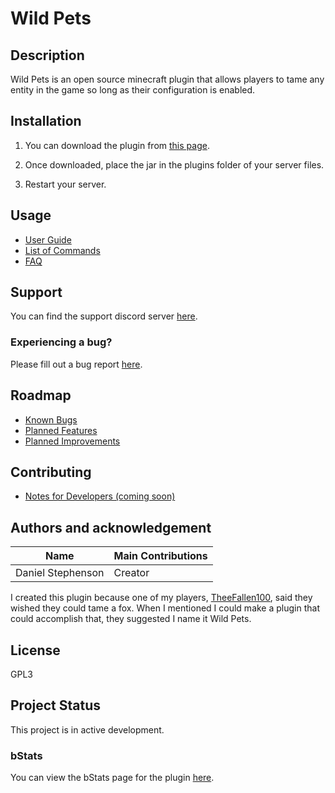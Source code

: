 # Wild Pets

## Description
Wild Pets is an open source minecraft plugin that allows players to tame any entity in the game so long as their configuration is enabled.

## Installation
1) You can download the plugin from [this page](https://www.spigotmc.org/resources/wild-pets.95800/).

2) Once downloaded, place the jar in the plugins folder of your server files.

3) Restart your server.

## Usage
- [User Guide](https://github.com/dmccoystephenson/Wild-Pets/wiki/Guide)
- [List of Commands](https://github.com/dmccoystephenson/Wild-Pets/wiki/Commands)
- [FAQ](https://github.com/dmccoystephenson/Wild-Pets/wiki/FAQ)

## Support
You can find the support discord server [here](https://discord.gg/xXtuAQ2).

### Experiencing a bug?
Please fill out a bug report [here](https://github.com/dmccoystephenson/Wild-Pets/issues?q=is%3Aissue+is%3Aopen+label%3Abug).

## Roadmap
- [Known Bugs](https://github.com/dmccoystephenson/Wild-Pets/issues?q=is%3Aopen+is%3Aissue+label%3Abug)
- [Planned Features](https://github.com/dmccoystephenson/Wild-Pets/issues?q=is%3Aopen+is%3Aissue+label%3AEpic)
- [Planned Improvements](https://github.com/dmccoystephenson/Wild-Pets/issues?q=is%3Aopen+is%3Aissue+label%3Aenhancement)

## Contributing
- [Notes for Developers (coming soon)](https://github.com/dmccoystephenson/Wild-Pets/wiki/Developer-Notes)

## Authors and acknowledgement
Name | Main Contributions
------------ | -------------
Daniel Stephenson | Creator

I created this plugin because one of my players, [TheeFallen100](https://www.planetminecraft.com/member/theefallen), said they wished they could tame a fox. When I mentioned I could make a plugin that could accomplish that, they suggested I name it Wild Pets.

## License
GPL3

## Project Status
This project is in active development.

### bStats
You can view the bStats page for the plugin [here](https://bstats.org/plugin/bukkit/Wild%20Pets/12332).
